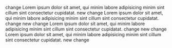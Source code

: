 change
Lorem ipsum dolor sit amet, qui minim labore adipisicing minim sint cillum sint consectetur cupidatat.
new change
Lorem ipsum dolor sit amet, qui minim labore adipisicing minim sint cillum sint consectetur cupidatat.
change
new change
Lorem ipsum dolor sit amet, qui minim labore adipisicing minim sint cillum sint consectetur cupidatat.
change
new change
Lorem ipsum dolor sit amet, qui minim labore adipisicing minim sint cillum sint consectetur cupidatat.
new change
